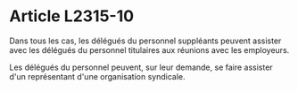 # Article L2315-10

Dans tous les cas, les délégués du personnel suppléants peuvent assister avec les délégués du personnel titulaires aux réunions avec les employeurs.

Les délégués du personnel peuvent, sur leur demande, se faire assister d'un représentant d'une organisation syndicale.